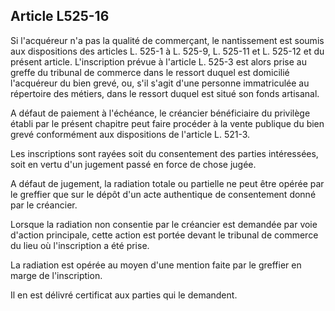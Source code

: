Article L525-16
----
Si l'acquéreur n'a pas la qualité de commerçant, le nantissement est soumis aux
dispositions des articles L. 525-1 à L. 525-9, L. 525-11 et L. 525-12 et du
présent article. L'inscription prévue à l'article L. 525-3 est alors prise au
greffe du tribunal de commerce dans le ressort duquel est domicilié l'acquéreur
du bien grevé, ou, s'il s'agit d'une personne immatriculée au répertoire des
métiers, dans le ressort duquel est situé son fonds artisanal.

A défaut de paiement à l'échéance, le créancier bénéficiaire du privilège établi
par le présent chapitre peut faire procéder à la vente publique du bien grevé
conformément aux dispositions de l'article L. 521-3.

Les inscriptions sont rayées soit du consentement des parties intéressées, soit
en vertu d'un jugement passé en force de chose jugée.

A défaut de jugement, la radiation totale ou partielle ne peut être opérée par
le greffier que sur le dépôt d'un acte authentique de consentement donné par le
créancier.

Lorsque la radiation non consentie par le créancier est demandée par voie
d'action principale, cette action est portée devant le tribunal de commerce du
lieu où l'inscription a été prise.

La radiation est opérée au moyen d'une mention faite par le greffier en marge de
l'inscription.

Il en est délivré certificat aux parties qui le demandent.
